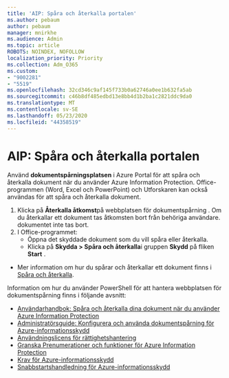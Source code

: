 ```yaml
---
title: 'AIP: Spåra och återkalla portalen'
ms.author: pebaum
author: pebaum
manager: mnirkhe
ms.audience: Admin
ms.topic: article
ROBOTS: NOINDEX, NOFOLLOW
localization_priority: Priority
ms.collection: Adm_O365
ms.custom:
- "9002281"
- "5519"
ms.openlocfilehash: 32cd346c9af145f733b0a62746a0ee1b632fa5ab
ms.sourcegitcommit: c46b8df485edbd13e8bb4d1b2ba1c2821ddc9da0
ms.translationtype: MT
ms.contentlocale: sv-SE
ms.lasthandoff: 05/23/2020
ms.locfileid: "44358519"
---
```

# <a name="aip-track-and-revoke-portal"></a>AIP: Spåra och återkalla portalen

Använd **dokumentspårningsplatsen** i Azure Portal för att spåra och återkalla dokument när du använder Azure Information Protection. Office-programmen (Word, Excel och PowerPoint) och Utforskaren kan också användas för att spåra och återkalla dokument.

1. Klicka på **Återkalla åtkomst**på webbplatsen för dokumentspårning . Om du återkallar ett dokument tas åtkomsten bort från behöriga användare. dokumentet inte tas bort.
2. I Office-programmet:
    - Öppna det skyddade dokument som du vill spåra eller återkalla.
    - Klicka på **Skydda > Spåra och återkalla**i gruppen **Skydd** på fliken **Start** .

- Mer information om hur du spårar och återkallar ett dokument finns i [Spåra och återkalla](https://docs.microsoft.com/azure/information-protection/rms-client/client-track-revoke).

Information om hur du använder PowerShell för att hantera webbplatsen för dokumentspårning finns i följande avsnitt:
- [Användarhandbok: Spåra och återkalla dina dokument när du använder Azure Information Protection](https://docs.microsoft.com/azure/information-protection/rms-client/client-track-revoke)
- [Administratörsguide: Konfigurera och använda dokumentspårning för Azure-informationsskydd](https://docs.microsoft.com/azure/information-protection/rms-client/client-admin-guide-document-tracking)
- [Användningslicens för rättighetshantering](https://docs.microsoft.com/azure/information-protection/configure-usage-rights#rights-management-use-license)
- [Granska Prenumerationer och funktioner för Azure Information Protection](https://azure.microsoft.com/pricing/details/information-protection)
- [Krav för Azure-informationsskydd](https://docs.microsoft.com/azure/information-protection/get-started/requirements)
- [Snabbstartshandledning för Azure-informationsskydd](https://docs.microsoft.com/azure/information-protection/get-started/infoprotect-quick-start-tutorial)
